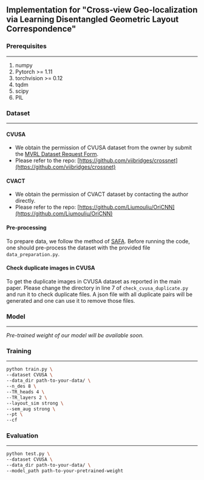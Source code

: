 ## Implementation for "Cross-view Geo-localization via Learning Disentangled Geometric Layout Correspondence"

### Prerequisites
---
1. numpy
2. Pytorch >= 1.11
3. torchvision >= 0.12
4. tqdm
5. scipy
6. PIL


### Dataset
---
#### CVUSA

- We obtain the permission of CVUSA dataset from the owner by submit the [MVRL Dataset Request Form](https://mvrl.cse.wustl.edu/datasets/cvusa/).
- Please refer to the repo: [https://github.com/viibridges/crossnet](https://github.com/viibridges/crossnet)

#### CVACT

- We obtain the permission of CVACT dataset by contacting the author directly.
- Please refer to the repo: [https://github.com/Liumouliu/OriCNN](https://github.com/Liumouliu/OriCNN)

#### Pre-processing

To prepare data, we follow the method of [SAFA](https://github.com/shiyujiao/cross_view_localization_SAFA). Before running the code, one should pre-process the dataset with the provided file `data_preparation.py`.

#### Check duplicate images in CVUSA

To get the duplicate images in CVUSA dataset as reported in the main paper. Please change the directory in line 7 of `check_cvusa_duplicate.py` and run it to check duplicate files. A json file with all duplicate pairs will be generated and one can use it to remove those files.

### Model
---
*Pre-trained weight of our model will be available soon.*

### Training
---
```bash
python train.py \
--dataset CVUSA \
--data_dir path-to-your-data/ \
--n_des 8 \
--TR_heads 4 \
--TR_layers 2 \
--layout_sim strong \
--sem_aug strong \
--pt \
--cf
```

### Evaluation
---
```bash
python test.py \
--dataset CVUSA \
--data_dir path-to-your-data/ \
--model_path path-to-your-pretrained-weight
```
